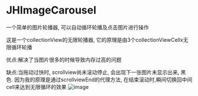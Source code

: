 # JHImageCarousel
一个简单的图片轮播器, 可以自动循环轮播及点击图片进行操作

这是一个collectionView的无限轮播器, 它的原理是由3个collectionViewCellx无限循环轮播

优点:解决了当图片很多的时候导致内存过高的问题

缺点:当拖动过快时, scrollview尚未滚动停止, 会出现下一张图片未显示出来, 黑色. 因为我的原理是通过scrollviewEnd的代理方法, 在结束滚动时,瞬间切换回中间cell来达到无限循环的效果
![image](https://github.com/oneSmiles/JHImageCarousel/lunbo.png)

